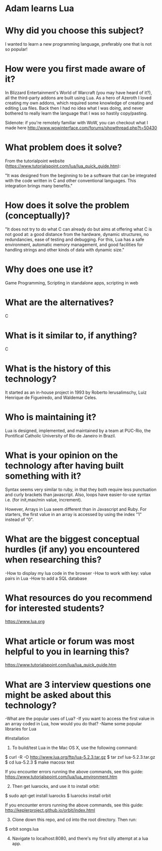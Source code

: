 # Adam learns Lua

# Why did you choose this subject?
I wanted to learn a new programming language, preferably one that is not so popular!
# How were you first made aware of it?
In Blizzard Entertainment's World of Warcraft (you may have heard of it?), all the third-party addons are built using Lua. As a hero of Azeroth I loved creating my own addons, which required some knowledge of creating and editing Lua files. Back then I had no idea what I was doing, and never bothered to really learn the language that I was so hastily copy/pasting.

Sidenote: if you're remotely familiar with WoW, you can checkout what I made here http://www.wowinterface.com/forums/showthread.php?t=50430

# What problem does it solve?
From the tutorialpoint website (https://www.tutorialspoint.com/lua/lua_quick_guide.htm):

"It was designed from the beginning to be a software that can be integrated with the code written in C and other conventional languages. This integration brings many benefits."

# How does it solve the problem (conceptually)?
"It does not try to do what C can already do but aims at offering what C is not good at: a good distance from the hardware, dynamic structures, no redundancies, ease of testing and debugging. For this, Lua has a safe environment, automatic memory management, and good facilities for handling strings and other kinds of data with dynamic size."
# Why does one use it?
Game Programming, Scripting in standalone apps, scripting in web
# What are the alternatives?
C
# What is it similar to, if anything?
C
# What is the history of this technology?
It started as an in-house project in 1993 by Roberto Ierusalimschy, Luiz Henrique de Figueiredo, and Waldemar Celes.
# Who is maintaining it?
Lua is designed, implemented, and maintained by a team at PUC-Rio, the Pontifical Catholic University of Rio de Janeiro in Brazil.
# What is your opinion on the technology after having built something with it?
Syntax seems very similar to ruby, in that they both require less punctuation and curly brackets than javascript. Also, loops have easier-to-use syntax i.e. (for init,max/min value, increment). 

However, Arrays in Lua seem different than in Javascript and Ruby. For starters, the first value in an array is accessed by using the index "1" instead of "0". 
# What are the biggest conceptual hurdles (if any) you encountered when researching this?
-How to display my lua code in the browser
-How to work with key: value pairs in Lua
-How to add a SQL database
# What resources do you recommend for interested students?
https://www.lua.org
# What article or forum was most helpful to you in learning this?
https://www.tutorialspoint.com/lua/lua_quick_guide.htm
# What are 3 interview questions one might be asked about this technology?
-What are the popular uses of Lua?
-If you want to access the first value in an array coded in Lua, how would you do that?
-Name some popular libraries for Lua


#Installation

1) To build/test Lua in the Mac OS X, use the following command:

$ curl -R -O http://www.lua.org/ftp/lua-5.2.3.tar.gz
$ tar zxf lua-5.2.3.tar.gz
$ cd lua-5.2.3
$ make macosx test

If you encounter errors running the above commands, see this guide:
https://www.tutorialspoint.com/lua/lua_environment.htm 

2) Then get luarocks, and use it to install orbit:

$ sudo apt-get install luarocks
$ luarocks install orbit

If you encounter errors running the above commands, see this guide: http://keplerproject.github.io/orbit/index.html

3) Clone down this repo, and cd into the root directory. Then run:

$ orbit songs.lua

4) Navigate to localhost:8080, and there's my first silly attempt at a lua app.
